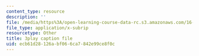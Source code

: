 ```yaml
---
content_type: resource
description: ''
file: /media/https%3A/open-learning-course-data-rc.s3.amazonaws.com/16-90-computational-methods-in-aerospace-engineering-spring-2014/ecb61d28126abf066ca7842e99ce8f0c_xOtkiBPbE.srt
file_type: application/x-subrip
resourcetype: Other
title: 3play caption file
uid: ecb61d28-126a-bf06-6ca7-842e99ce8f0c
---
```


